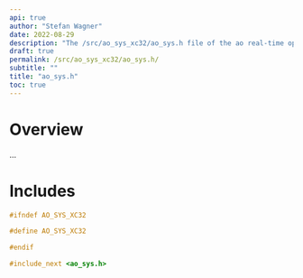 ```yaml
---
api: true
author: "Stefan Wagner"
date: 2022-08-29
description: "The /src/ao_sys_xc32/ao_sys.h file of the ao real-time operating system."
draft: true
permalink: /src/ao_sys_xc32/ao_sys.h/ 
subtitle: ""
title: "ao_sys.h"
toc: true
---
```


# Overview

...

# Includes

```c
#ifndef AO_SYS_XC32

#define AO_SYS_XC32

#endif

#include_next <ao_sys.h>

```
